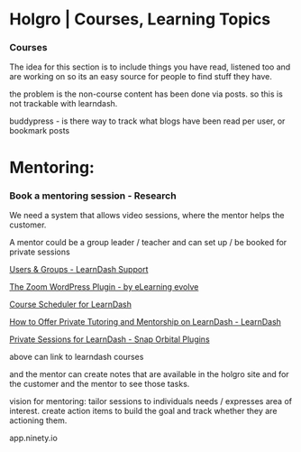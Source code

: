 
# Holgro | Courses, Learning Topics

### Courses

The idea for this section is to include things you have read, listened too and are working on so its an easy source for people to find stuff they have.

the problem is the non-course content has been done via posts. so this is not trackable with learndash.

buddypress - is there way to track what blogs have been read per user, or bookmark posts

# Mentoring:

### Book a mentoring session - Research

We need a system that allows video sessions, where the mentor helps the customer.

A mentor could be a group leader / teacher and can set up / be booked for private sessions

[Users & Groups - LearnDash Support](https://www.learndash.com/support/docs/users-groups/)

[The Zoom WordPress Plugin - by eLearning evolve](https://elearningevolve.com/products/zoom-wordpress-plugin/)

[Course Scheduler for LearnDash](https://wordpress.org/plugins/course-scheduler-for-learndash/)

[How to Offer Private Tutoring and Mentorship on LearnDash - LearnDash](https://www.learndash.com/how-to-offer-private-tutoring-and-mentorship-on-learndash/)

[Private Sessions for LearnDash - Snap Orbital Plugins](https://snaporbital.com/learndash-private-sessions/)

above can link to learndash courses

and the mentor can create notes that are available in the holgro site and for the customer and the mentor to see those tasks.

vision for mentoring: tailor sessions to individuals needs / expresses area of interest. create action items to build the goal and track whether they are actioning them.

app.ninety.io